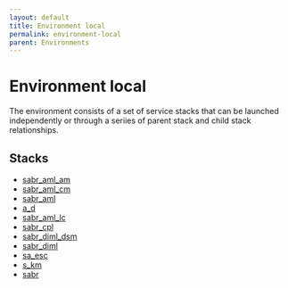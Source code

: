 ```yaml
---
layout: default
title: Environment local
permalink: environment-local
parent: Environments
---
```


# Environment local
The environment consists of a set of service stacks that can be launched independently or through a seriies of 
parent stack and child stack relationships.

## Stacks
* [sabr_aml_am](environment--sabr-aml-am-local)
* [sabr_aml_cm](environment--sabr-aml-cm-local)
* [sabr_aml](environment--sabr-aml-local)
* [a_d](environment--sabr-aml-dsom-local)
* [sabr_aml_lc](environment--sabr-aml-lc-local)
* [sabr_cpl](environment--sabr-cpl-local)
* [sabr_diml_dsm](environment--sabr-diml-dsm-local)
* [sabr_diml](environment--sabr-diml-local)
* [sa_esc](environment--sabr-sa-esc-local)
* [s_km](environment--sabr-sa-km-local)
* [sabr](environment--sabr-local)
    
